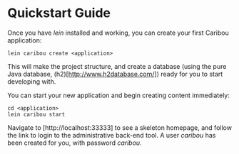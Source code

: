 # Quickstart Guide

Once you have _lein_ installed and working, you can create
your first Caribou application:

    lein caribou create <application>

This will make the project structure, and create a database
(using the pure Java database, (h2)[http://www.h2database.com/])
ready for you to start developing with.

You can start your new application and begin creating content
immediately:

    cd <application>
    lein caribou start

Navigate to [http://localhost:33333] to see a skeleton
homepage, and follow the link to login to the administrative
back-end tool.  A user _caribou_ has been created for you,
with password _caribou_.
